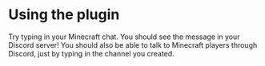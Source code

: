 # Using the plugin

Try typing in your Minecraft chat. You should see the message in your Discord
server! You should also be able to talk to Minecraft players through Discord,
just by typing in the channel you created.

